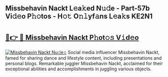 ## Missbehavin Nackt L𝚎a𝚔ed N𝚞𝚍e - Part-57b Vi𝚍𝚎o P𝚑𝚘tos - H𝚘𝚝 O𝚗𝚕yf𝚊ns L𝚎a𝚔s KE2N1

# <h2><a href="http://kf71i8l.oniu.top/?m=Missbehavin+Nackt">🔗👉 🔴 Missbehavin Nackt P𝚑ot𝚘𝚜 V𝚒d𝚎o</a></h2>

[![Missbehavin Nackt Nu𝚍e𝚜](https://i.imgur.com/0qMVB7G.gif)](http://kf71i8l.oniu.top/?m=Missbehavin+Nackt)
Social media influencer Missbehavin Nackt, famed for sharing dance and lifestyle content, including presentations and personal blogs. Remarkable juggler Missbehavin Nackt, acclaimed for their exceptional abilities and accomplishments in juggling various objects.  

